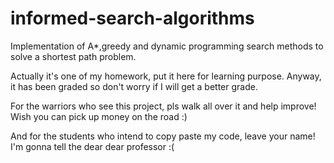 # informed-search-algorithms
Implementation of A*,greedy and dynamic programming search methods to solve a shortest path problem.

Actually it's one of my homework, put it here for learning purpose. Anyway, it has been graded so don't worry if I will get a better grade.

For the warriors who see this project, pls walk all over it and help improve! Wish you can pick up money on the road :)

And for the students who intend to copy paste my code, leave your name! I'm gonna tell the dear dear professor :(

